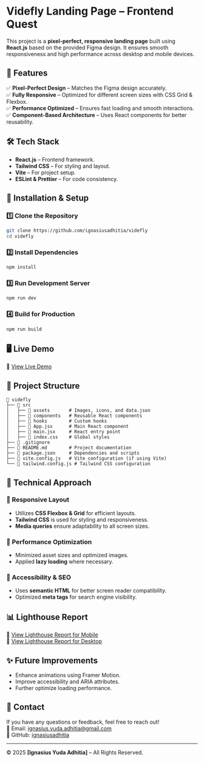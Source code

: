 # Videfly Landing Page – Frontend Quest

This project is a **pixel-perfect, responsive landing page** built using **React.js** based on the provided Figma design. It ensures smooth responsiveness and high performance across desktop and mobile devices.

## 📌 Features

✅ **Pixel-Perfect Design** – Matches the Figma design accurately.  
✅ **Fully Responsive** – Optimized for different screen sizes with CSS Grid & Flexbox.  
✅ **Performance Optimized** – Ensures fast loading and smooth interactions.  
✅ **Component-Based Architecture** – Uses React components for better reusability.

## 🛠️ Tech Stack

- **React.js** – Frontend framework.
- **Tailwind CSS** – For styling and layout.
- **Vite** – For project setup.
- **ESLint & Prettier** – For code consistency.

## 🚀 Installation & Setup

### 1️⃣ Clone the Repository

```sh
git clone https://github.com/ignasiusadhitia/videfly
cd videfly
```

### 2️⃣ Install Dependencies

```sh
npm install
```

### 3️⃣ Run Development Server

```sh
npm run dev
```

### 4️⃣ Build for Production

```sh
npm run build
```

## 🖥️ Live Demo

🔗 [View Live Demo](https://videfly.vercel.app/)

## 📂 Project Structure

```
📂 videfly
├── 📁 src
│   ├── 📁 assets       # Images, icons, and data.json
│   ├── 📁 components   # Reusable React components
│   ├── 📁 hooks        # Custom hooks
│   ├── 📄 App.jsx      # Main React component
│   ├── 📄 main.jsx     # React entry point
│   ├── 📄 index.css    # Global styles
├── 📄 .gitignore
├── 📄 README.md        # Project documentation
├── 📄 package.json     # Dependencies and scripts
├── 📄 vite.config.js   # Vite configuration (if using Vite)
└── 📄 tailwind.config.js # Tailwind CSS configuration
```

## 📝 Technical Approach

### 🔹 Responsive Layout

- Utilizes **CSS Flexbox & Grid** for efficient layouts.
- **Tailwind CSS** is used for styling and responsiveness.
- **Media queries** ensure adaptability to all screen sizes.

### 🔹 Performance Optimization

- Minimized asset sizes and optimized images.
- Applied **lazy loading** where necessary.

### 🔹 Accessibility & SEO

- Uses **semantic HTML** for better screen reader compatibility.
- Optimized **meta tags** for search engine visibility.

## 📊 Lighthouse Report

🔗 [View Lighthouse Report for Mobile](https://pagespeed.web.dev/analysis/https-videfly-vercel-app/j9ptk3mvfv?hl=id&form_factor=mobile)  
🔗 [View Lighthouse Report for Desktop](https://pagespeed.web.dev/analysis/https-videfly-vercel-app/j9ptk3mvfv?hl=id&form_factor=desktop)

## ✨ Future Improvements

- Enhance animations using Framer Motion.
- Improve accessibility and ARIA attributes.
- Further optimize loading performance.

## 📩 Contact

If you have any questions or feedback, feel free to reach out!  
📧 Email: ignasius.yuda.adhitia@gmail.com  
🔗 GitHub: [ignasiusadhitia](https://github.com/ignasiusadhitia)

---

© 2025 **[Ignasius Yuda Adhitia]** – All Rights Reserved.
